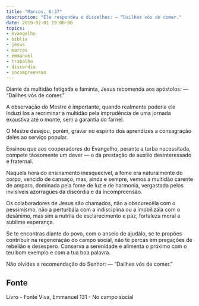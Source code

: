 ```yaml
---
title: "Marcos, 6:37"
description: "Ele respondeu e disse­lhes: — “Dai­lhes vós de comer."
date: 2019-02-01 19:00:00
topics: 
- evangelho
- biblia
- jesus
- marcos
- emmanuel
- trabalho
- discordia
- incompreensao
---
```


Diante da multidão fatigada e faminta, Jesus recomenda aos apóstolos:
— “Dai­lhes vós de comer.”

A observação do Mestre é importante, quando realmente poderia ele Induzi­
los a recriminar a multidão pela imprudência de uma jornada exaustiva até o monte,
sem a garantia do farnel.

O Mestre desejou, porém, gravar no espírito dos aprendizes a consagração
deles ao serviço popular.

Ensinou que aos cooperadores do Evangelho, perante a turba necessitada,
compete tão­somente um dever — o da prestação de auxílio desinteressado e
fraternal.

Naquela hora do ensinamento inesquecível, a fome era naturalmente do
corpo, vencido de cansaço, mas, ainda e sempre, vemos a multidão carente de
amparo, dominada pela fome de luz e de harmonia, vergastada pelos invisíveis
azorragues da discórdia e da incompreensão.

Os colaboradores de Jesus são chamados, não a obscurecê­la com o
pessimismo, não a perturbá­la com a indisciplina ou a imobilizá­la com o desânimo,
mas sim a nutri­la de esclarecimento e paz, fortaleza moral e sublime esperança.

Se te encontras diante do povo, com o anseio de ajudá­lo, se te propões
contribuir na regeneração do campo social, não te percas em pregações de rebelião e
desespero. Conserva a serenidade e alimenta o próximo com o teu bom exemplo e
com a tua boa palavra.

Não olvides a recomendação do Senhor: — “Dai­lhes vós de comer.”


## Fonte
Livro - Fonte Viva, Emmanuel
131 - No campo social
